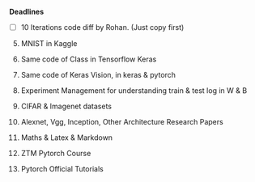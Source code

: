 
**Deadlines**
- [ ] 10 Iterations code diff by Rohan. (Just copy first)


5. MNIST in Kaggle
3. Same code of Class in Tensorflow Keras
4. Same code of Keras Vision, in keras & pytorch
2. Experiment Management for understanding train & test log in W & B

6. CIFAR & Imagenet datasets
7. Alexnet, Vgg, Inception, Other Architecture Research Papers
8. Maths & Latex & Markdown
9. ZTM Pytorch Course
10. Pytorch Official Tutorials
